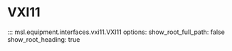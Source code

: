 # VXI11

::: msl.equipment.interfaces.vxi11.VXI11
    options:
        show_root_full_path: false
        show_root_heading: true
